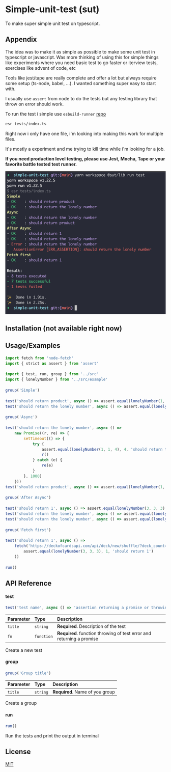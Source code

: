 # Simple-unit-test (sut)

To make super simple unit test on typescript.

## Appendix

The idea was to make it as simple as possible to make some unit test in typescript or javascript. Was more thinking of using this for simple things like experiments where you need basic test to go faster or iterview tests, exercises like advent of code, etc

Tools like jest/tape are really complete and offer a lot but always require some setup (ts-node, babel, ...). I wanted something super easy to start with.

I usually use `assert` from node to do the tests but any testing library that throw on error should work.

To run the test i simple use `esbuild-runner` [repo](https://github.com/folke/esbuild-runner)

```bash
esr tests/index.ts
```

Right now i only have one file, i'm looking into making this work for multiple files.

It's mostly a experiment and me trying to kill time while i'm looking for a job.

**If you need production level testing, please use Jest, Mocha, Tape or your favorite battle tested test runner.**

![screnshot ](screenshot.png)

## Installation (not available right now)

## Usage/Examples

```typescript
import fetch from 'node-fetch'
import { strict as assert } from 'assert'

import { test, run, group } from '../src'
import { lonelyNumber } from '../src/example'

group('Simple')

test('should return product', async () => assert.equal(lonelyNumber(1, 2, 3), 6, 'should return the product'))
test('should return the lonely number', async () => assert.equal(lonelyNumber(1, 1, 3), 3, 'should return the lonely number'))

group('Async')

test('should return the lonely number', async () =>
	new Promise((r, re) => {
		setTimeout(() => {
			try {
				assert.equal(lonelyNumber(1, 1, 4), 4, 'should return the lonely number')
				r()
			} catch (e) {
				re(e)
			}
		}, 1000)
	}))
test('should return product', async () => assert.equal(lonelyNumber(1, 2, 3), 6, 'should return the product'))

group('After Async')

test('should return 1', async () => assert.equal(lonelyNumber(3, 3, 3), 1, 'should return 1'))
test('should return the lonely number', async () => assert.equal(lonelyNumber(3, 1, 3), 1, 'should return the lonely number'))
test('should return the lonely number', async () => assert.equal(lonelyNumber(3, 1, 3), 3, 'should return the lonely number'))

group('Fetch first')

test('should return 1', async () =>
	fetch('https://deckofcardsapi.com/api/deck/new/shuffle/?deck_count=1').then(() =>
		assert.equal(lonelyNumber(3, 3, 3), 1, 'should return 1')
	))

run()
```

## API Reference

#### test

```typescript
test('test name', async () => 'assertion returning a promise or throwing or error')
```

| Parameter | Type       | Description                                                           |
| :-------- | :--------- | :-------------------------------------------------------------------- |
| `title`   | `string`   | **Required**. Description of the test                                 |
| `fn`      | `function` | **Required**. function throwing of test error and returning a promise |

Create a new test

#### group

```typescript
group('Group title')
```

| Parameter | Type     | Description                     |
| :-------- | :------- | :------------------------------ |
| `title`   | `string` | **Required**. Name of you group |

Create a group

#### run

```typescript
run()
```

Run the tests and print the output in terminal

## License

[MIT](https://choosealicense.com/licenses/mit/)
